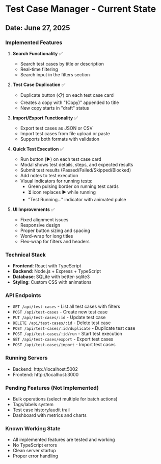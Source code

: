 # Test Case Manager - Current State

## Date: June 27, 2025

### Implemented Features

1. **Search Functionality** ✅
   - Search test cases by title or description
   - Real-time filtering
   - Search input in the filters section

2. **Test Case Duplication** ✅
   - Duplicate button (📋) on each test case card
   - Creates a copy with "(Copy)" appended to title
   - New copy starts in "draft" status

3. **Import/Export Functionality** ✅
   - Export test cases as JSON or CSV
   - Import test cases from file upload or paste
   - Supports both formats with validation

4. **Quick Test Execution** ✅
   - Run button (▶️) on each test case card
   - Modal shows test details, steps, and expected results
   - Submit test results (Passed/Failed/Skipped/Blocked)
   - Add notes to test execution
   - Visual indicators for running tests:
     - Green pulsing border on running test cards
     - ⏳ icon replaces ▶️ while running
     - "Test Running..." indicator with animated pulse

5. **UI Improvements** ✅
   - Fixed alignment issues
   - Responsive design
   - Proper button sizing and spacing
   - Word-wrap for long titles
   - Flex-wrap for filters and headers

### Technical Stack
- **Frontend**: React with TypeScript
- **Backend**: Node.js + Express + TypeScript
- **Database**: SQLite with better-sqlite3
- **Styling**: Custom CSS with animations

### API Endpoints
- `GET /api/test-cases` - List all test cases with filters
- `POST /api/test-cases` - Create new test case
- `PUT /api/test-cases/:id` - Update test case
- `DELETE /api/test-cases/:id` - Delete test case
- `POST /api/test-cases/:id/duplicate` - Duplicate test case
- `POST /api/test-cases/:id/run` - Start test execution
- `GET /api/test-cases/export` - Export test cases
- `POST /api/test-cases/import` - Import test cases

### Running Servers
- Backend: http://localhost:5002
- Frontend: http://localhost:3000

### Pending Features (Not Implemented)
- Bulk operations (select multiple for batch actions)
- Tags/labels system
- Test case history/audit trail
- Dashboard with metrics and charts

### Known Working State
- All implemented features are tested and working
- No TypeScript errors
- Clean server startup
- Proper error handling